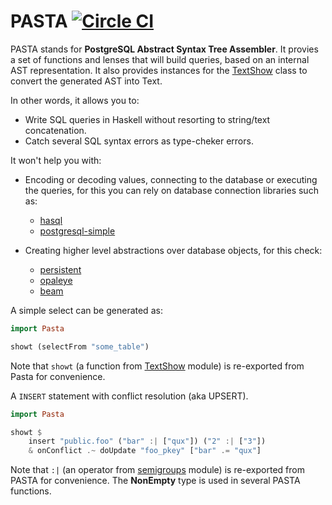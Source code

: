# PASTA [![Circle CI](https://circleci.com/gh/diogob/pasta/tree/master.svg?style=svg)](https://circleci.com/gh/diogob/pasta/tree/master)

PASTA stands for **PostgreSQL Abstract Syntax Tree Assembler**.
It provies a set of functions and lenses that will build queries, based on an internal AST representation.
It also provides instances for the [TextShow](https://github.com/RyanGlScott/text-show) class to convert
the generated AST into Text.

In other words, it allows you to:

 * Write SQL queries in Haskell without resorting to string/text concatenation.
 * Catch several SQL syntax errors as type-cheker errors.
 
It won't help you with:

 * Encoding or decoding values, connecting to the database or executing the queries, for this you can rely on database connection libraries such as:
   * [hasql](https://github.com/nikita-volkov/hasql)
   * [postgresql-simple](https://github.com/lpsmith/postgresql-simple)
   
 * Creating higher level abstractions over database objects, for this check:
   * [persistent](https://github.com/yesodweb/persistent)
   * [opaleye](https://github.com/tomjaguarpaw/haskell-opaleye)
   * [beam](https://github.com/tathougies/beam)

A simple select can be generated as:
```haskell
import Pasta

showt (selectFrom "some_table")
```

Note that `showt` (a function from [TextShow](http://hackage.haskell.org/package/text-show) module) is re-exported from Pasta for convenience. 

A ```INSERT``` statement with conflict resolution (aka UPSERT).
```haskell
import Pasta

showt $
    insert "public.foo" ("bar" :| ["qux"]) ("2" :| ["3"])
    & onConflict .~ doUpdate "foo_pkey" ["bar" .= "qux"]
```

Note that `:|` (an operator from [semigroups](http://hackage.haskell.org/package/semigroups) module) is re-exported from PASTA for convenience. The **NonEmpty** type is used in several PASTA functions.
